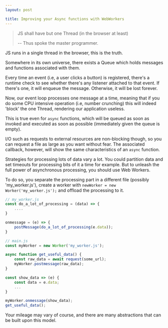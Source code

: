 ```yaml
---
layout: post

title: Improving your Async functions with WebWorkers
---
```


> JS shall have but one Thread (in the browser at least)
>
> -- Thus spoke the master programmer.

JS runs in a single thread in the browser, this is the truth.

Somewhere in its own universe, there exists a Queue which holds messages
and functions associated with them.

Every time an event (i.e, a user clicks a button) is registered, there's
a runtime check to see whether there's any listener attached to that event.
If there's one, it will enqueue the message. Otherwise, it will be lost
forever.

Now, our event loop processes one message at a time, meaning that if you
do some CPU intensive operation (i.e, number crunching) this will indeed
'block' the one Thread, rendering our application useless.

This is true even for `async` functions, which will be queued as soon as
invoked and executed as soon as possible (immediately given the queue is
empty).

I/O such as requests to external resources are non-blocking though, so you
can request a file as large as you want without fear. The associated
callback, however, will show the same characteristics of an `async` function.

Strategies for processing lots of data vary a lot. You could partition data
and set timeouts for processing bits of it a time for example. But to unleash
the full power of asynchronous processing, you should use Web Workers.

To do so, you separate the processing part in a different file (possibly
'my_worker.js'), create a worker with `newWorker = new Worker('my_worker.js');`
and offload the processing to it.

```javascript
// my_worker.js
const do_a_lot_of_processing = (data) => {
    ....
}

onmessage = (e) => {
    postMessage(do_a_lot_of_processing(e.data));
}

// main.js
const myWorker = new Worker('my_worker.js');

async function get_useful_data() {
    const raw_data = await request(some_url);
    myWorker.postmessage(raw_data);
}

const show_data => (e) {
    const data = e.data;
    ...
}

myWorker.onmessage(show_data);
get_useful_data();
```

Your mileage may vary of course, and there are many abstractions that can be
built upon this model.
